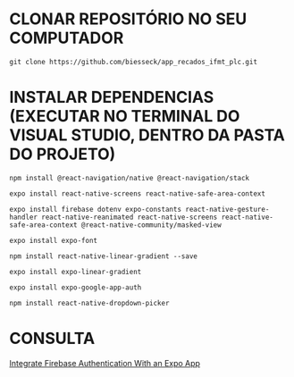 # CLONAR REPOSITÓRIO NO SEU COMPUTADOR
  ```git clone https://github.com/biesseck/app_recados_ifmt_plc.git```

# INSTALAR DEPENDENCIAS (EXECUTAR NO TERMINAL DO VISUAL STUDIO, DENTRO DA PASTA DO PROJETO)
  ```npm install @react-navigation/native @react-navigation/stack```

  ```expo install react-native-screens react-native-safe-area-context```
  
  ```expo install firebase dotenv expo-constants react-native-gesture-handler react-native-reanimated react-native-screens react-native-safe-area-context @react-native-community/masked-view```

  ```expo install expo-font```

  ```npm install react-native-linear-gradient --save```

  ```expo install expo-linear-gradient```

  ```expo install expo-google-app-auth```
  
  ```npm install react-native-dropdown-picker```

  # CONSULTA
  [Integrate Firebase Authentication With an Expo App](https://blog.jscrambler.com/how-to-integrate-firebase-authentication-with-an-expo-app)
